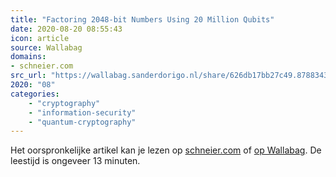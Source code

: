 ```yaml
---
title: "Factoring 2048-bit Numbers Using 20 Million Qubits"
date: 2020-08-20 08:55:43
icon: article
source: Wallabag
domains:
- schneier.com
src_url: "https://wallabag.sanderdorigo.nl/share/626db17bb27c49.87883437"
2020: "08"
categories:
    - "cryptography"
    - "information-security"
    - "quantum-cryptography"
---
```

Het oorspronkelijke artikel kan je lezen op [schneier.com](https://www.schneier.com/blog/archives/2019/10/factoring_2048-.html) of [op Wallabag](https://wallabag.sanderdorigo.nl/share/626db17bb27c49.87883437). De leestijd is ongeveer 13 minuten.